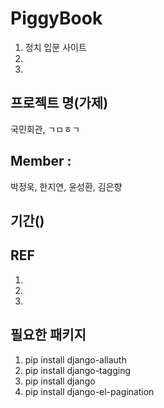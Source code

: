# PiggyBook
1. 정치 입문 사이트
2.
3.

## 프로젝트 명(가제)
국민회관, ㄱㅁㅎㄱ

## Member :
박정욱, 한지연, 윤성환, 김은향

## 기간()

## REF
1.
2.
3.

## 필요한 패키지
1. pip install django-allauth
2. pip install django-tagging
3. pip install django
4. pip install django-el-pagination
